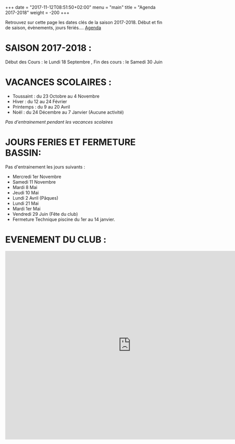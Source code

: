 +++
date = "2017-11-12T08:51:50+02:00"
menu = "main"
title = "Agenda 2017-2018"
weight = -200
+++

Retrouvez sur cette page les dates clés de la saison 2017-2018.
Début et fin de saison, évènements, jours fériés....
[Agenda](https://calendar.google.com/calendar?cid=Y25wbW9ybmFudGFpc0BnbWFpbC5jb20)

# SAISON 2017-2018 :

Début des Cours : le Lundi 18 Septembre  ,
Fin des cours : le Samedi 30 Juin

# VACANCES SCOLAIRES :

* Toussaint : du 23 Octobre au 4 Novembre
* Hiver : du 12 au 24 Février
* Printemps : du 9 au 20 Avril
* Noël : du 24 Décembre au 7 Janvier (Aucune activité)

*Pas d'entrainement pendant les vacances scolaires*

# JOURS FERIES ET FERMETURE BASSIN:

Pas d'entrainement les jours suivants :

* Mercredi 1er Novembre
* Samedi 11 Novembre
* Mardi 8 Mai
* Jeudi 10 Mai
* Lundi 2 Avril (Pâques)
* Lundi 21 Mai
* Mardi 1er Mai
* Vendredi 29 Juin   (Fête du club)
* Fermeture Technique piscine du 1er au 14 janvier.

# EVENEMENT DU CLUB  :

<iframe src="https://calendar.google.com/calendar/embed?src=cnpmornantais%40gmail.com&ctz=Europe%2FParis" style="border: 0" width="800" height="600" frameborder="0" scrolling="no"></iframe>
